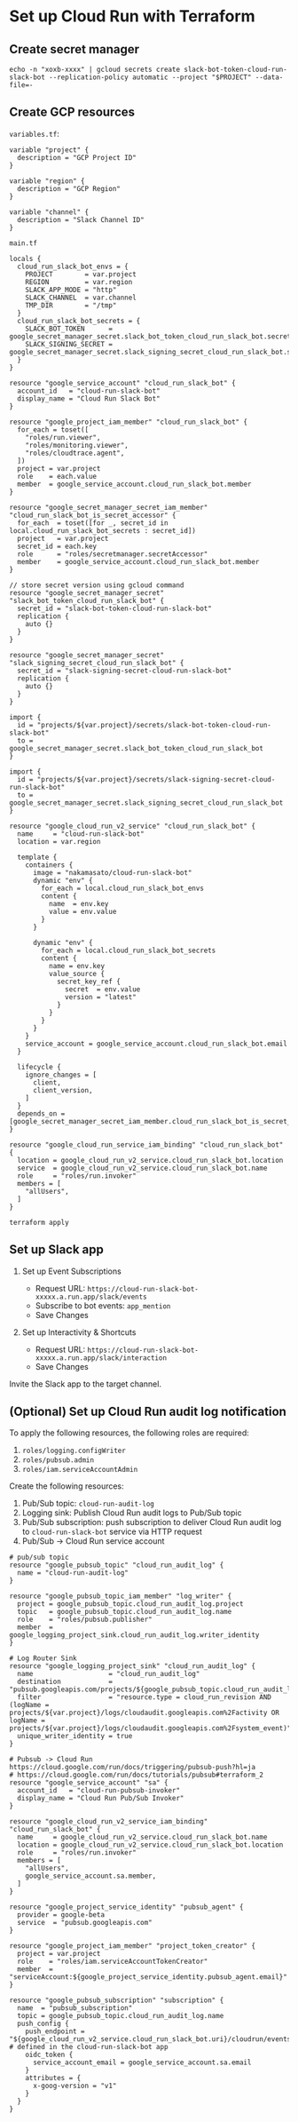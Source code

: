 # Set up Cloud Run with Terraform

## Create secret manager

```
echo -n "xoxb-xxxx" | gcloud secrets create slack-bot-token-cloud-run-slack-bot --replication-policy automatic --project "$PROJECT" --data-file=-
```

## Create GCP resources

`variables.tf`:

```hcl
variable "project" {
  description = "GCP Project ID"
}

variable "region" {
  description = "GCP Region"
}

variable "channel" {
  description = "Slack Channel ID"
}
```

`main.tf`

```hcl
locals {
  cloud_run_slack_bot_envs = {
    PROJECT        = var.project
    REGION         = var.region
    SLACK_APP_MODE = "http"
    SLACK_CHANNEL  = var.channel
    TMP_DIR        = "/tmp"
  }
  cloud_run_slack_bot_secrets = {
    SLACK_BOT_TOKEN      = google_secret_manager_secret.slack_bot_token_cloud_run_slack_bot.secret_id
    SLACK_SIGNING_SECRET = google_secret_manager_secret.slack_signing_secret_cloud_run_slack_bot.secret_id
  }
}

resource "google_service_account" "cloud_run_slack_bot" {
  account_id   = "cloud-run-slack-bot"
  display_name = "Cloud Run Slack Bot"
}

resource "google_project_iam_member" "cloud_run_slack_bot" {
  for_each = toset([
    "roles/run.viewer",
    "roles/monitoring.viewer",
    "roles/cloudtrace.agent",
  ])
  project = var.project
  role    = each.value
  member  = google_service_account.cloud_run_slack_bot.member
}

resource "google_secret_manager_secret_iam_member" "cloud_run_slack_bot_is_secret_accessor" {
  for_each  = toset([for _, secret_id in local.cloud_run_slack_bot_secrets : secret_id])
  project   = var.project
  secret_id = each.key
  role      = "roles/secretmanager.secretAccessor"
  member    = google_service_account.cloud_run_slack_bot.member
}

// store secret version using gcloud command
resource "google_secret_manager_secret" "slack_bot_token_cloud_run_slack_bot" {
  secret_id = "slack-bot-token-cloud-run-slack-bot"
  replication {
    auto {}
  }
}

resource "google_secret_manager_secret" "slack_signing_secret_cloud_run_slack_bot" {
  secret_id = "slack-signing-secret-cloud-run-slack-bot"
  replication {
    auto {}
  }
}

import {
  id = "projects/${var.project}/secrets/slack-bot-token-cloud-run-slack-bot"
  to = google_secret_manager_secret.slack_bot_token_cloud_run_slack_bot
}

import {
  id = "projects/${var.project}/secrets/slack-signing-secret-cloud-run-slack-bot"
  to = google_secret_manager_secret.slack_signing_secret_cloud_run_slack_bot
}

resource "google_cloud_run_v2_service" "cloud_run_slack_bot" {
  name     = "cloud-run-slack-bot"
  location = var.region

  template {
    containers {
      image = "nakamasato/cloud-run-slack-bot"
      dynamic "env" {
        for_each = local.cloud_run_slack_bot_envs
        content {
          name  = env.key
          value = env.value
        }
      }

      dynamic "env" {
        for_each = local.cloud_run_slack_bot_secrets
        content {
          name = env.key
          value_source {
            secret_key_ref {
              secret  = env.value
              version = "latest"
            }
          }
        }
      }
    }
    service_account = google_service_account.cloud_run_slack_bot.email
  }

  lifecycle {
    ignore_changes = [
      client,
      client_version,
    ]
  }
  depends_on = [google_secret_manager_secret_iam_member.cloud_run_slack_bot_is_secret_accessor]
}

resource "google_cloud_run_service_iam_binding" "cloud_run_slack_bot" {
  location = google_cloud_run_v2_service.cloud_run_slack_bot.location
  service  = google_cloud_run_v2_service.cloud_run_slack_bot.name
  role     = "roles/run.invoker"
  members = [
    "allUsers",
  ]
}
```

```
terraform apply
```

## Set up Slack app

1. Set up Event Subscriptions

    - Request URL: `https://cloud-run-slack-bot-xxxxx.a.run.app/slack/events`
    - Subscribe to bot events: `app_mention`
    - Save Changes
1. Set up Interactivity & Shortcuts

    - Request URL: `https://cloud-run-slack-bot-xxxxx.a.run.app/slack/interaction`
    - Save Changes

Invite the Slack app to the target channel.


## (Optional) Set up Cloud Run audit log notification

To apply the following resources, the following roles are required:
1. `roles/logging.configWriter`
1. `roles/pubsub.admin`
1. `roles/iam.serviceAccountAdmin`

Create the following resources:

1. Pub/Sub topic: `cloud-run-audit-log`
1. Logging sink: Publish Cloud Run audit logs to Pub/Sub topic
1. Pub/Sub subscription: push subscription to deliver Cloud Run audit log to `cloud-run-slack-bot` service via HTTP request
1. Pub/Sub -> Cloud Run service account


```hcl
# pub/sub topic
resource "google_pubsub_topic" "cloud_run_audit_log" {
  name = "cloud-run-audit-log"
}

resource "google_pubsub_topic_iam_member" "log_writer" {
  project = google_pubsub_topic.cloud_run_audit_log.project
  topic   = google_pubsub_topic.cloud_run_audit_log.name
  role    = "roles/pubsub.publisher"
  member  = google_logging_project_sink.cloud_run_audit_log.writer_identity
}

# Log Router Sink
resource "google_logging_project_sink" "cloud_run_audit_log" {
  name                   = "cloud_run_audit_log"
  destination            = "pubsub.googleapis.com/projects/${google_pubsub_topic.cloud_run_audit_log.project}/topics/${google_pubsub_topic.cloud_run_audit_log.name}"
  filter                 = "resource.type = cloud_run_revision AND (logName = projects/${var.project}/logs/cloudaudit.googleapis.com%2Factivity OR logName = projects/${var.project}/logs/cloudaudit.googleapis.com%2Fsystem_event)"
  unique_writer_identity = true
}

# Pubsub -> Cloud Run https://cloud.google.com/run/docs/triggering/pubsub-push?hl=ja
# https://cloud.google.com/run/docs/tutorials/pubsub#terraform_2
resource "google_service_account" "sa" {
  account_id   = "cloud-run-pubsub-invoker"
  display_name = "Cloud Run Pub/Sub Invoker"
}

resource "google_cloud_run_v2_service_iam_binding" "cloud_run_slack_bot" {
  name     = google_cloud_run_v2_service.cloud_run_slack_bot.name
  location = google_cloud_run_v2_service.cloud_run_slack_bot.location
  role     = "roles/run.invoker"
  members = [
    "allUsers",
    google_service_account.sa.member,
  ]
}

resource "google_project_service_identity" "pubsub_agent" {
  provider = google-beta
  service  = "pubsub.googleapis.com"
}

resource "google_project_iam_member" "project_token_creator" {
  project = var.project
  role    = "roles/iam.serviceAccountTokenCreator"
  member  = "serviceAccount:${google_project_service_identity.pubsub_agent.email}"
}

resource "google_pubsub_subscription" "subscription" {
  name  = "pubsub_subscription"
  topic = google_pubsub_topic.cloud_run_audit_log.name
  push_config {
    push_endpoint = "${google_cloud_run_v2_service.cloud_run_slack_bot.uri}/cloudrun/events" # defined in the cloud-run-slack-bot app
    oidc_token {
      service_account_email = google_service_account.sa.email
    }
    attributes = {
      x-goog-version = "v1"
    }
  }
}
```
